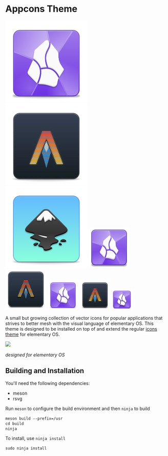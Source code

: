# Appcons Theme

![Obsidian 128](./apps/128/obsidian.svg)
![Alacritty 128](./apps/128/com.alacritty.Alacritty.svg)
![Inkscape 128](./apps/128/org.inkscape.Inkscape.svg)
![Obsidian 64](./apps/64/obsidian.svg)
![Alacritty 64](./apps/64/com.alacritty.Alacritty.svg)
![Obsidian 48](./apps/48/obsidian.svg)
![Alacritty 48](./apps/48/com.alacritty.Alacritty.svg)
![Obsidian 32](./apps/32/obsidian.svg)

A small but growing collection of vector icons for popular applications that strives to better mesh with the visual language of elementary OS.
This theme is designed to be installed on top of and extend the regular [icons theme](https://github.com/elementary/icons) for elementary OS.


<img src="https://github.com/wpkelso/appcons/assets/11094688/5c8fb765-61c3-4f79-a33d-46b5bd59c480" width="200">

_designed for elementary OS_

## Building and Installation

You'll need the following dependencies:

* meson
* rsvg

Run `meson` to configure the build environment and then `ninja` to build

    meson build --prefix=/usr
    cd build
    ninja

To install, use `ninja install`

    sudo ninja install

